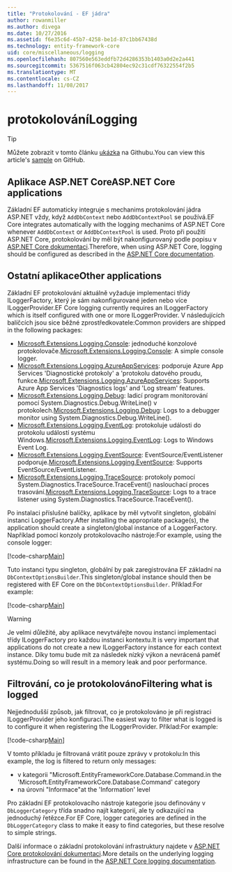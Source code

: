 ```yaml
---
title: "Protokolování - EF jádra"
author: rowanmiller
ms.author: divega
ms.date: 10/27/2016
ms.assetid: f6e35c6d-45b7-4258-be1d-87c1bb67438d
ms.technology: entity-framework-core
uid: core/miscellaneous/logging
ms.openlocfilehash: 807560e563eddfb72d4286353b1403a0d2e2a441
ms.sourcegitcommit: 5367516f063cb42804ec92c31cdf76322554f2b5
ms.translationtype: MT
ms.contentlocale: cs-CZ
ms.lasthandoff: 11/08/2017
---
```

# <a name="logging"></a><span data-ttu-id="f9570-102">protokolování</span><span class="sxs-lookup"><span data-stu-id="f9570-102">Logging</span></span>

> [!TIP]  
> <span data-ttu-id="f9570-103">Můžete zobrazit v tomto článku [ukázka](https://github.com/aspnet/EntityFramework.Docs/tree/master/samples/core/Miscellaneous/Logging) na Githubu.</span><span class="sxs-lookup"><span data-stu-id="f9570-103">You can view this article's [sample](https://github.com/aspnet/EntityFramework.Docs/tree/master/samples/core/Miscellaneous/Logging) on GitHub.</span></span>

## <a name="aspnet-core-applications"></a><span data-ttu-id="f9570-104">Aplikace ASP.NET Core</span><span class="sxs-lookup"><span data-stu-id="f9570-104">ASP.NET Core applications</span></span>

<span data-ttu-id="f9570-105">Základní EF automaticky integruje s mechanims protokolování jádra ASP.NET vždy, když `AddDbContext` nebo `AddDbContextPool` se používá.</span><span class="sxs-lookup"><span data-stu-id="f9570-105">EF Core integrates automatically with the logging mechanims of ASP.NET Core whenever `AddDbContext` or `AddDbContextPool` is used.</span></span> <span data-ttu-id="f9570-106">Proto při použití ASP.NET Core, protokolování by měl být nakonfigurovaný podle popisu v [ASP.NET Core dokumentaci](https://docs.microsoft.com/en-us/aspnet/core/fundamentals/logging?tabs=aspnetcore2x).</span><span class="sxs-lookup"><span data-stu-id="f9570-106">Therefore, when using ASP.NET Core, logging should be configured as described in the [ASP.NET Core documentation](https://docs.microsoft.com/en-us/aspnet/core/fundamentals/logging?tabs=aspnetcore2x).</span></span>

## <a name="other-applications"></a><span data-ttu-id="f9570-107">Ostatní aplikace</span><span class="sxs-lookup"><span data-stu-id="f9570-107">Other applications</span></span>

<span data-ttu-id="f9570-108">Základní EF protokolování aktuálně vyžaduje implementaci třídy ILoggerFactory, který je sám nakonfigurované jeden nebo více ILoggerProvider.</span><span class="sxs-lookup"><span data-stu-id="f9570-108">EF Core logging currently requires an ILoggerFactory which is itself configured with one or more ILoggerProvider.</span></span> <span data-ttu-id="f9570-109">V následujících balíčcích jsou sice běžné zprostředkovatele:</span><span class="sxs-lookup"><span data-stu-id="f9570-109">Common providers are shipped in the following packages:</span></span>

* <span data-ttu-id="f9570-110">[Microsoft.Extensions.Logging.Console](https://www.nuget.org/packages/Microsoft.Extensions.Logging.Console/): jednoduché konzolové protokolovače.</span><span class="sxs-lookup"><span data-stu-id="f9570-110">[Microsoft.Extensions.Logging.Console](https://www.nuget.org/packages/Microsoft.Extensions.Logging.Console/): A simple console logger.</span></span>
* <span data-ttu-id="f9570-111">[Microsoft.Extensions.Logging.AzureAppServices](https://www.nuget.org/packages/Microsoft.Extensions.Logging.AzureAppServices/): podporuje Azure App Services 'Diagnostické protokoly' a 'protokolu datového proudu, funkce.</span><span class="sxs-lookup"><span data-stu-id="f9570-111">[Microsoft.Extensions.Logging.AzureAppServices](https://www.nuget.org/packages/Microsoft.Extensions.Logging.AzureAppServices/): Supports Azure App Services 'Diagnostics logs' and 'Log stream' features.</span></span>
* <span data-ttu-id="f9570-112">[Microsoft.Extensions.Logging.Debug](https://www.nuget.org/packages/Microsoft.Extensions.Logging.Debug/): ladicí program monitorování pomocí System.Diagnostics.Debug.WriteLine() v protokolech.</span><span class="sxs-lookup"><span data-stu-id="f9570-112">[Microsoft.Extensions.Logging.Debug](https://www.nuget.org/packages/Microsoft.Extensions.Logging.Debug/): Logs to a debugger monitor using System.Diagnostics.Debug.WriteLine().</span></span>
* <span data-ttu-id="f9570-113">[Microsoft.Extensions.Logging.EventLog](https://www.nuget.org/packages/Microsoft.Extensions.Logging.EventLog/): protokoluje události do protokolu událostí systému Windows.</span><span class="sxs-lookup"><span data-stu-id="f9570-113">[Microsoft.Extensions.Logging.EventLog](https://www.nuget.org/packages/Microsoft.Extensions.Logging.EventLog/): Logs to Windows Event Log.</span></span>
* <span data-ttu-id="f9570-114">[Microsoft.Extensions.Logging.EventSource](https://www.nuget.org/packages/Microsoft.Extensions.Logging.EventSource/): EventSource/EventListener podporuje.</span><span class="sxs-lookup"><span data-stu-id="f9570-114">[Microsoft.Extensions.Logging.EventSource](https://www.nuget.org/packages/Microsoft.Extensions.Logging.EventSource/): Supports EventSource/EventListener.</span></span>
* <span data-ttu-id="f9570-115">[Microsoft.Extensions.Logging.TraceSource](https://www.nuget.org/packages/Microsoft.Extensions.Logging.TraceSource/): protokoly pomocí System.Diagnostics.TraceSource.TraceEvent() naslouchací proces trasování.</span><span class="sxs-lookup"><span data-stu-id="f9570-115">[Microsoft.Extensions.Logging.TraceSource](https://www.nuget.org/packages/Microsoft.Extensions.Logging.TraceSource/): Logs to a trace listener using System.Diagnostics.TraceSource.TraceEvent().</span></span>

<span data-ttu-id="f9570-116">Po instalaci příslušné balíčky, aplikace by měl vytvořit singleton, globální instanci LoggerFactory.</span><span class="sxs-lookup"><span data-stu-id="f9570-116">After installing the appropriate package(s), the application should create a singleton/global instance of a LoggerFactory.</span></span> <span data-ttu-id="f9570-117">Například pomocí konzoly protokolovacího nástroje:</span><span class="sxs-lookup"><span data-stu-id="f9570-117">For example, using the console logger:</span></span>

[!code-csharp[Main](../../../samples/core/Miscellaneous/Logging/Logging/BloggingContext.cs#DefineLoggerFactory)]

<span data-ttu-id="f9570-118">Tuto instanci typu singleton, globální by pak zaregistrována EF základní na `DbContextOptionsBuilder`.</span><span class="sxs-lookup"><span data-stu-id="f9570-118">This singleton/global instance should then be registered with EF Core on the `DbContextOptionsBuilder`.</span></span> <span data-ttu-id="f9570-119">Příklad:</span><span class="sxs-lookup"><span data-stu-id="f9570-119">For example:</span></span>

[!code-csharp[Main](../../../samples/core/Miscellaneous/Logging/Logging/BloggingContext.cs#RegisterLoggerFactory)]

> [!WARNING]
> <span data-ttu-id="f9570-120">Je velmi důležité, aby aplikace nevytvářejte novou instanci implementaci třídy ILoggerFactory pro každou instanci kontextu.</span><span class="sxs-lookup"><span data-stu-id="f9570-120">It is very important that applications do not create a new ILoggerFactory instance for each context instance.</span></span> <span data-ttu-id="f9570-121">Díky tomu bude mít za následek nízký výkon a nevrácená paměť systému.</span><span class="sxs-lookup"><span data-stu-id="f9570-121">Doing so will result in a memory leak and poor performance.</span></span>

## <a name="filtering-what-is-logged"></a><span data-ttu-id="f9570-122">Filtrování, co je protokolováno</span><span class="sxs-lookup"><span data-stu-id="f9570-122">Filtering what is logged</span></span>

<span data-ttu-id="f9570-123">Nejjednodušší způsob, jak filtrovat, co je protokolováno je při registraci ILoggerProvider jeho konfiguraci.</span><span class="sxs-lookup"><span data-stu-id="f9570-123">The easiest way to filter what is logged is to configure it when registering the ILoggerProvider.</span></span> <span data-ttu-id="f9570-124">Příklad:</span><span class="sxs-lookup"><span data-stu-id="f9570-124">For example:</span></span>

[!code-csharp[Main](../../../samples/core/Miscellaneous/Logging/Logging/BloggingContextWithFiltering.cs#DefineLoggerFactory)]

<span data-ttu-id="f9570-125">V tomto příkladu je filtrovaná vrátit pouze zprávy v protokolu:</span><span class="sxs-lookup"><span data-stu-id="f9570-125">In this example, the log is filtered to return only messages:</span></span>
 * <span data-ttu-id="f9570-126">v kategorii "Microsoft.EntityFrameworkCore.Database.Command.</span><span class="sxs-lookup"><span data-stu-id="f9570-126">in the 'Microsoft.EntityFrameworkCore.Database.Command' category</span></span>
 * <span data-ttu-id="f9570-127">na úrovni "Informace"</span><span class="sxs-lookup"><span data-stu-id="f9570-127">at the 'Information' level</span></span>

<span data-ttu-id="f9570-128">Pro základní EF protokolovacího nástroje kategorie jsou definovány v `DbLoggerCategory` třída snadno najít kategorií, ale ty odkazující na jednoduchý řetězce.</span><span class="sxs-lookup"><span data-stu-id="f9570-128">For EF Core, logger categories are defined in the `DbLoggerCategory` class to make it easy to find categories, but these resolve to simple strings.</span></span>

<span data-ttu-id="f9570-129">Další informace o základní protokolování infrastruktury najdete v [ASP.NET Core protokolování dokumentaci](https://docs.microsoft.com/en-us/aspnet/core/fundamentals/logging?tabs=aspnetcore2x).</span><span class="sxs-lookup"><span data-stu-id="f9570-129">More details on the underlying logging infrastructure can be found in the [ASP.NET Core logging documentation](https://docs.microsoft.com/en-us/aspnet/core/fundamentals/logging?tabs=aspnetcore2x).</span></span>